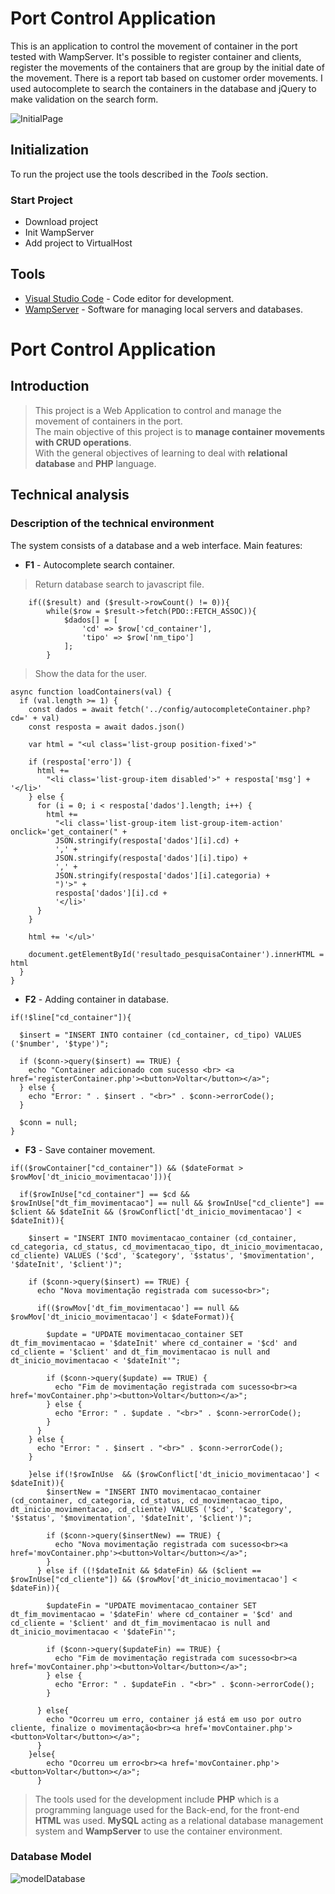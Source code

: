 # Port Control Application
This is an application to control the movement of container in the port tested with WampServer.
It's possible to register container and clients,
register the movements of the containers that are group by the initial date of the movement.
There is a report tab based on customer order movements.
I used autocomplete to search the containers in the database and jQuery to make validation on the search form.


![InitialPage](https://user-images.githubusercontent.com/98726404/157884359-07827c41-5327-487e-b887-43c26388366d.png)


## Initialization
To run the project use the tools described in the *Tools* section.

### Start Project
- Download project
- Init WampServer
- Add project to VirtualHost

## Tools
* [Visual Studio Code](https://code.visualstudio.com/) - Code editor for development.
* [WampServer](https://www.wampserver.com/en/) - Software for managing local servers and databases.

# Port Control Application

## Introduction

> This project is a Web Application to control and manage the movement of containers in the port.  
> The main objective of this project is to **manage container movements with CRUD operations**.  
With the general objectives of learning to deal with **relational database** and **PHP** language.

## Technical analysis

### Description of the technical environment

The system consists of a database and a web interface. Main features:

* **F1** - Autocomplete search container.
> Return database search to javascript file.
```
    if(($result) and ($result->rowCount() != 0)){
        while($row = $result->fetch(PDO::FETCH_ASSOC)){
            $dados[] = [
                'cd' => $row['cd_container'],
                'tipo' => $row['nm_tipo']
            ];
        }
```
> Show the data for the user.
```
async function loadContainers(val) {
  if (val.length >= 1) {
    const dados = await fetch('../config/autocompleteContainer.php?cd=' + val)
    const resposta = await dados.json()

    var html = "<ul class='list-group position-fixed'>"

    if (resposta['erro']) {
      html +=
        "<li class='list-group-item disabled'>" + resposta['msg'] + '</li>'
    } else {
      for (i = 0; i < resposta['dados'].length; i++) {
        html +=
          "<li class='list-group-item list-group-item-action' onclick='get_container(" +
          JSON.stringify(resposta['dados'][i].cd) +
          ',' +
          JSON.stringify(resposta['dados'][i].tipo) +
          ',' +
          JSON.stringify(resposta['dados'][i].categoria) +
          ")'>" +
          resposta['dados'][i].cd +
          '</li>'
      }
    }

    html += '</ul>'

    document.getElementById('resultado_pesquisaContainer').innerHTML = html
  }
}
```
* **F2** - Adding container in database.
```
if(!$line["cd_container"]){

  $insert = "INSERT INTO container (cd_container, cd_tipo) VALUES ('$number', '$type')";
  
  if ($conn->query($insert) == TRUE) {
    echo "Container adicionado com sucesso <br> <a href='registerContainer.php'><button>Voltar</button></a>";
  } else {
    echo "Error: " . $insert . "<br>" . $conn->errorCode();
  }
  
  $conn = null;
}
```

* **F3** - Save container movement.
```
if(($rowContainer["cd_container"]) && ($dateFormat > $rowMov['dt_inicio_movimentacao'])){

  if($rowInUse["cd_container"] == $cd && $rowInUse["dt_fim_movimentacao"] == null && $rowInUse["cd_cliente"] == $client && $dateInit && ($rowConflict['dt_inicio_movimentacao'] < $dateInit)){

    $insert = "INSERT INTO movimentacao_container (cd_container, cd_categoria, cd_status, cd_movimentacao_tipo, dt_inicio_movimentacao, cd_cliente) VALUES ('$cd', '$category', '$status', '$movimentation', '$dateInit', '$client')";
    
    if ($conn->query($insert) == TRUE) {
      echo "Nova movimentação registrada com sucesso<br>";

      if(($rowMov['dt_fim_movimentacao'] == null && $rowMov['dt_inicio_movimentacao'] < $dateFormat)){
          
        $update = "UPDATE movimentacao_container SET dt_fim_movimentacao = '$dateInit' where cd_container = '$cd' and cd_cliente = '$client' and dt_fim_movimentacao is null and dt_inicio_movimentacao < '$dateInit'";
        
        if ($conn->query($update) == TRUE) {
          echo "Fim de movimentação registrada com sucesso<br><a href='movContainer.php'><button>Voltar</button></a>";
        } else {
          echo "Error: " . $update . "<br>" . $conn->errorCode();
        }
      }
    } else {
      echo "Error: " . $insert . "<br>" . $conn->errorCode();
    }

    }else if(!$rowInUse  && ($rowConflict['dt_inicio_movimentacao'] < $dateInit)){
        $insertNew = "INSERT INTO movimentacao_container (cd_container, cd_categoria, cd_status, cd_movimentacao_tipo, dt_inicio_movimentacao, cd_cliente) VALUES ('$cd', '$category', '$status', '$movimentation', '$dateInit', '$client')";

        if ($conn->query($insertNew) == TRUE) {
          echo "Nova movimentação registrada com sucesso<br><a href='movContainer.php'><button>Voltar</button></a>";
        }
      } else if ((!$dateInit && $dateFin) && ($client == $rowInUse["cd_cliente"]) && ($rowMov['dt_inicio_movimentacao'] < $dateFin)){
        
        $updateFin = "UPDATE movimentacao_container SET dt_fim_movimentacao = '$dateFin' where cd_container = '$cd' and cd_cliente = '$client' and dt_fim_movimentacao is null and dt_inicio_movimentacao < '$dateFin'";

        if ($conn->query($updateFin) == TRUE) {
          echo "Fim de movimentação registrada com sucesso<br><a href='movContainer.php'><button>Voltar</button></a>";
        } else {
          echo "Error: " . $updateFin . "<br>" . $conn->errorCode();
        }

      } else{
        echo "Ocorreu um erro, container já está em uso por outro cliente, finalize o movimentação<br><a href='movContainer.php'><button>Voltar</button></a>";
      }
    }else{
        echo "Ocorreu um erro<br><a href='movContainer.php'><button>Voltar</button></a>";
      }
```

> The tools used for the development include **PHP** which is a programming language used for the Back-end, for the front-end **HTML** was used. **MySQL** acting as a relational database management system and **WampServer** to use the container environment.

### Database Model
![modelDatabase](https://user-images.githubusercontent.com/98726404/157908667-4b117dab-a014-4cdf-98a1-71aec0810125.png)

